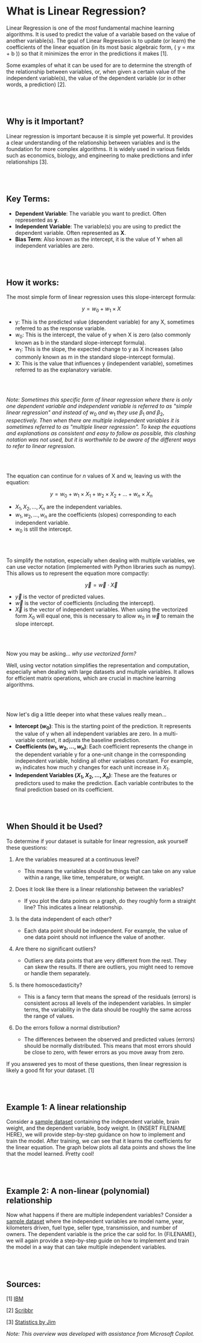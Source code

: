 # What is Linear Regression?

Linear Regression is one of the *most* fundamental machine learning algorithms. It is used to predict the value of a variable based on the value of another variable(s). The goal of Linear Regression is to update (or learn) the coefficients of the linear equation (in its most basic algebraic form, ( y = mx + b )) so that it minimizes the error in the predictions it makes [1].

Some examples of what it can be used for are to determine the strength of the relationship between variables, or, when given a certain value of the independent variable(s), the value of the dependent variable (or in other words, a prediction) [2].

<br><br>

## Why is it Important?

Linear regression is important because it is simple yet powerful. It provides a clear understanding of the relationship between variables and is the foundation for more complex algorithms. It is widely used in various fields such as economics, biology, and engineering to make predictions and infer relationships [3].

<br><br>

## Key Terms:

* **Dependent Variable**: The variable you want to predict. Often represented as **y**.
* **Independent Variable**: The variable(s) you are using to predict the dependent variable. Often represented as **X**.
* **Bias Term**: Also known as the intercept, it is the value of Y when all independent variables are zero.

<br><br>

## How it works:

The most simple form of linear regression uses this slope-intercept formula:

$$ y = w_0 + w_1 \times X $$

* y: This is the predicted value (dependent variable) for any X, sometimes referred to as the response variable.
* $w_0$: This is the intercept, the value of y when X is zero (also commonly known as b in the standard slope-intercept formula).
* $w_1$: This is the slope, the expected change to y as X increases (also commonly known as m in the standard slope-intercept formula).
* X: This is the value that influences y (independent variable), sometimes referred to as the explanatory variable.

<br><br>

*Note: Sometimes this specific form of linear regression where there is only one dependent variable and independent variable is referred to as "simple linear regression" and instead of* $w_0$ *and* $w_1$ *they use* $\beta_1$ *and* $\beta_2$, *respectively. Then when there are multiple independent variables it is sometimes referred to as "multiple linear regression". To keep the equations and explanations as consistent and easy to follow as possible, this clashing notation was not used, but it is worthwhile to be aware of the different ways to refer to linear regression.*

<br><br>

The equation can continue for $n$ values of X and w, leaving us with the equation:

$$ y = w_0 + w_1 \times X_1 + w_2 \times X_2 + \ldots + w_n \times X_n $$

* $X_1, X_2, \ldots, X_n$ are the independent variables.
* $w_1, w_2, \ldots, w_n$ are the coefficients (slopes) corresponding to each independent variable.
* $w_0$ is still the intercept.

<br><br>

To simplify the notation, especially when dealing with multiple variables, we can use vector notation (implemented with Python libraries such as numpy). This allows us to represent the equation more compactly:

$$ \vec{y} = \vec{w} \cdot \vec{X} $$

* $\vec{y}$ is the vector of predicted values.
* $\vec{w}$ is the vector of coefficients (including the intercept).
* $\vec{X}$ is the vector of independent variables. When using the vectorized form $X_0$ will equal one, this is necessary to allow $w_0$ in $\vec{w}$ to remain the slope intercept. 

<br><br>

Now you may be asking... *why use vectorized form?*

Well, using vector notation simplifies the representation and computation, especially when dealing with large datasets and multiple variables. It allows for efficient matrix operations, which are crucial in machine learning algorithms.


<br><br>

Now let's dig a little deeper into what these values really mean...

* **Intercept ($w_0$)**: This is the starting point of the prediction. It represents the value of y when all independent variables are zero. In a multi-variable context, it adjusts the baseline prediction.
* **Coefficients ($w_1, w_2, \ldots, w_n$)**: Each coefficient represents the change in the dependent variable y for a one-unit change in the corresponding independent variable, holding all other variables constant. For example, $w_1$ indicates how much y changes for each unit increase in $X_1$.
* **Independent Variables ($X_1, X_2, \ldots, X_n$)**: These are the features or predictors used to make the prediction. Each variable contributes to the final prediction based on its coefficient.

<br><br>

## When Should it be Used?

To determine if your dataset is suitable for linear regression, ask yourself these questions:

1. Are the variables measured at a continuous level?

    * This means the variables should be things that can take on any value within a range, like time, temperature, or weight.

2. Does it look like there is a linear relationship between the variables?

    * If you plot the data points on a graph, do they roughly form a straight line? This indicates a linear relationship.

3. Is the data independent of each other?

    * Each data point should be independent. For example, the value of one data point should not influence the value of another.

4. Are there no significant outliers?

    * Outliers are data points that are very different from the rest. They can skew the results. If there are outliers, you might need to remove or handle them separately.

5. Is there homoscedasticity?

    * This is a fancy term that means the spread of the residuals (errors) is consistent across all levels of the independent variables. In simpler terms, the variability in the data should be roughly the same across the range of values.

6. Do the errors follow a normal distribution?

    * The differences between the observed and predicted values (errors) should be normally distributed. This means that most errors should be close to zero, with fewer errors as you move away from zero.

If you answered yes to most of these questions, then linear regression is likely a good fit for your dataset. [1]

<br><br>

## Example 1: A linear relationship

Consider a [sample dataset](https://people.sc.fsu.edu/~jburkardt/datasets/regression/x01.txt) containing the independent variable, brain weight, and the dependent variable, body weight. In {INSERT FILENAME HERE}, we will provide step-by-step guidance on how to implement and train the model. After training, we can see that it learns the coefficients for the linear equation. The graph below plots all data points and shows the line that the model learned. Pretty cool!

<br><br>

## Example 2: A non-linear (polynomial) relationship

Now what happens if there are multiple independent variables? Consider a [sample dataset](https://www.kaggle.com/datasets/nehalbirla/vehicle-dataset-from-cardekho) where the independent variables are model name, year, kilometers driven, fuel type, seller type, transmission, and number of owners. The dependent variable is the price the car sold for. In {FILENAME}, we will again provide a step-by-step guide on how to implement and train the model in a way that can take multiple independent variables.

<br><br>

## Sources:

[1] [IBM](https://www.ibm.com/topics/linear-regression#:~:text=the%20next%20step-,What%20is%20linear%20regression%3F,is%20called%20the%20independent%20variable.)

[2] [Scribbr](https://www.scribbr.com/statistics/simple-linear-regression/)

[3] [Statistics by Jim](https://statisticsbyjim.com/regression/linear-regression/)

*Note: This overview was developed with assistance from Microsoft Copilot.*
